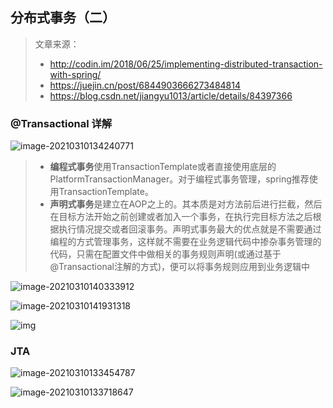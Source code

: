 

## 分布式事务（二）

> 文章来源：
>
> * http://codin.im/2018/06/25/implementing-distributed-transaction-with-spring/
> * https://juejin.cn/post/6844903666273484814
> * https://blog.csdn.net/jiangyu1013/article/details/84397366



### @Transactional 详解

![image-20210310134240771](https://xuemingde.com/pages/image/others/image-20210310134240771.png)

> - **编程式事务**使用TransactionTemplate或者直接使用底层的PlatformTransactionManager。对于编程式事务管理，spring推荐使用TransactionTemplate。
> - **声明式事务**是建立在AOP之上的。其本质是对方法前后进行拦截，然后在目标方法开始之前创建或者加入一个事务，在执行完目标方法之后根据执行情况提交或者回滚事务。声明式事务最大的优点就是不需要通过编程的方式管理事务，这样就不需要在业务逻辑代码中掺杂事务管理的代码，只需在配置文件中做相关的事务规则声明(或通过基于@Transactional注解的方式)，便可以将事务规则应用到业务逻辑中



![image-20210310140333912](https://xuemingde.com/pages/image/others/image-20210310140333912.png)

![image-20210310141931318](https://xuemingde.com/pages/image/others/image-20210310141931318.png)

![img](https://xuemingde.com/pages/image/others/20181123164638554.png)



### JTA

![image-20210310133454787](https://xuemingde.com/pages/image/others/image-20210310133454787.png)

![image-20210310133718647](https://xuemingde.com/pages/image/others/image-20210310133718647.png)